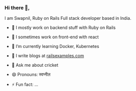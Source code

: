 ### Hi there 👋, 

I am Swapnil, Ruby on Rails Full stack developer based in India.

- 🔭 I mostly work on backend stuff with Ruby on Rails

- :tada: I sometimes work on front-end with react

- 🌱 I’m currently learning Docker, Kubernetes

- :rocket: I write blogs at [railsexamples.com](https://railsexamples.com)

- 💬 Ask me about cricket

- 😄 Pronouns: स्वप्नील

- ⚡ Fun fact: ...

<!--
**gourshete/gourshete** is a ✨ _special_ ✨ repository because its `README.md` (this file) appears on your GitHub profile.

Here are some ideas to get you started:

- 👯 I’m looking to collaborate on Docker, Kubernetes
- 🤔 I’m looking for help with ...
- 📫 How to reach me: ...

-->
